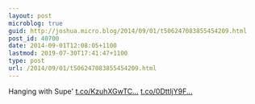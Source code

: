 ```yaml
---
layout: post
microblog: true
guid: http://joshua.micro.blog/2014/09/01/t506247083855454209.html
post_id: 40700
date: 2014-09-01T12:08:05+1100
lastmod: 2019-07-30T17:41:47+1100
type: post
url: /2014/09/01/t506247083855454209.html
---
```

Hanging with Supe' [t.co/KzuhXGwTC...](http://t.co/KzuhXGwTCY) [t.co/0DttljY9F...](http://t.co/0DttljY9FL)
